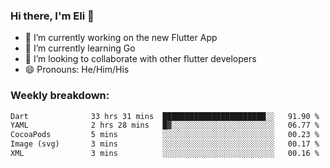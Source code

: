 ### Hi there, I'm Eli 👋
- 🔭 I’m currently working on the new Flutter App
- 🌱 I’m currently learning Go
- 🦄 I’m looking to collaborate with other flutter developers
- 😄 Pronouns: He/Him/His

### Weekly breakdown:
<!--START_SECTION:waka-->

```txt
Dart              33 hrs 31 mins  ███████████████████████░░   91.90 %
YAML              2 hrs 28 mins   █▓░░░░░░░░░░░░░░░░░░░░░░░   06.77 %
CocoaPods         5 mins          ░░░░░░░░░░░░░░░░░░░░░░░░░   00.23 %
Image (svg)       3 mins          ░░░░░░░░░░░░░░░░░░░░░░░░░   00.17 %
XML               3 mins          ░░░░░░░░░░░░░░░░░░░░░░░░░   00.16 %
```

<!--END_SECTION:waka-->
